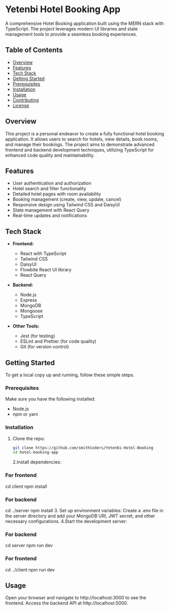 # Yetenbi Hotel Booking App

A comprehensive Hotel Booking application built using the MERN stack with TypeScript. The project leverages modern UI libraries and state management tools to provide a seamless booking experiences.

## Table of Contents

- [Overview](#overview)
- [Features](#features)
- [Tech Stack](#tech-stack)
- [Getting Started](#getting-started)
- [Prerequisites](#prerequisites)
- [Installation](#installation)
- [Usage](#usage)
- [Contributing](#contributing)
- [License](#license)

## Overview

This project is a personal endeavor to create a fully functional hotel booking application. It allows users to search for hotels, view details, book rooms, and manage their bookings. The project aims to demonstrate advanced frontend and backend development techniques, utilizing TypeScript for enhanced code quality and maintainability.

## Features

- User authentication and authorization
- Hotel search and filter functionality
- Detailed hotel pages with room availability
- Booking management (create, view, update, cancel)
- Responsive design using Tailwind CSS and DaisyUI
- State management with React Query
- Real-time updates and notifications

## Tech Stack

- **Frontend:**

  - React with TypeScript
  - Tailwind CSS
  - DaisyUI
  - Flowbite React UI library
  - React Query

- **Backend:**

  - Node.js
  - Express
  - MongoDB
  - Mongoose
  - TypeScript

- **Other Tools:**
  - Jest (for testing)
  - ESLint and Prettier (for code quality)
  - Git (for version control)

## Getting Started

To get a local copy up and running, follow these simple steps.

### Prerequisites

Make sure you have the following installed:

- Node.js
- npm or yarn

### Installation

1. Clone the repo:
   ```bash
   git clone https://github.com/smithCoders/Yetenbi-Hotel-Booking
   cd hotel-booking-app
   ```
   2.Install dependencies:

### For frontend

cd client
npm install

### For backend

cd ../server
npm install 3. Set up environment variables:
Create a .env file in the server directory and add your MongoDB URI, JWT secret, and other necessary configurations.
4.Start the development server:

### For backend

cd server
npm run dev

### For frontend

cd ../client
npm run dev

## Usage

Open your browser and navigate to http://localhost:3000 to see the frontend.
Access the backend API at http://localhost:5000.

